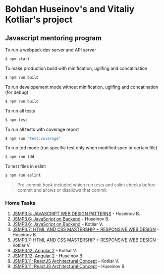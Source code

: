 # Bohdan Huseinov's and Vitaliy Kotliar's project
## Javascript mentoring program

To run a webpack dev server and API server
```sh
$ npm start
```

To make production build with minification, uglifing and concatination
```sh
$ npm run build
```

To run developement mode without minification, uglifing and concatination (for debug)
```sh
$ npm run build
```

To run all tests
```sh
$ npm test
```

To run all tests with coverage report
```sh
$ npm run "test:coverage"
```

To run tdd mode (run specific test only when modified spec or certain file)
```sh
$ npm run tdd
```

To test files in eslint
```sh
$ npm run eslint
```

> Pre-commit hook included which run tests and eslint checks before commit and allows or disallows that commit

### Home Tasks


1. [JSMP3.5: JAVASCRIPT WEB DESIGN PATTERNS](docs/PATTERNS.md) - Huseinov B.
2. [JSMP3.6: JavaScript on Backend](docs/SERVER.md) - Huseinov B.
3. [JSMP3.6: JavaScript on Backend](docs/SERVER-VK.md) - Kotliar V.
4. [JSMP3.7: HTML AND CSS MASTERSHIP + RESPONSIVE WEB DESIGN](docs/Responsive/RESPONSIVE.md) - Huseinov B.
5. [JSMP3.7: HTML AND CSS MASTERSHIP + RESPONSIVE WEB DESIGN](https://git.epam.com/vitalii_kotliar/mp-responsive-layout) - Kotliar V.
6. [JSMP3.12: Angular 2](docs/ng2/ng2-VK.md) - Kotliar V.
7. [JSMP3.12: Angular 2](docs/ng2/ng2-BH.md) - Huseinov B.
8. [JSMP3.11: ReactJS Architectural Concept](docs/react/react-VK.md) - Kotliar V.
9. [JSMP3.11: ReactJS Architectural Concept](docs/react/react-BH.md) - Huseinov B.